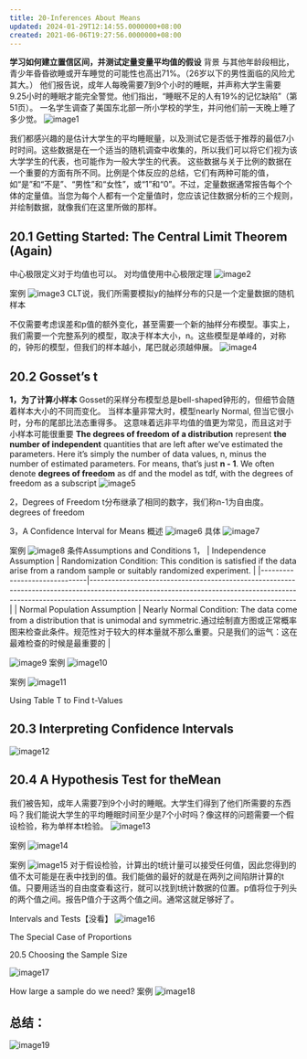 ```yaml
---
title: 20-Inferences About Means
updated: 2024-01-29T12:14:55.0000000+08:00
created: 2021-06-06T19:27:56.0000000+08:00
---
```


**学习如何建立置信区间，并测试定量变量平均值的假设**
背景
与其他年龄段相比，青少年昏昏欲睡或开车睡觉的可能性也高出71%。（26岁以下的男性面临的风险尤其大。）
他们报告说，成年人每晚需要7到9个小时的睡眠，并声称大学生需要9.25小时的睡眠才能完全警觉。他们指出，“睡眠不足的人有19%的记忆缺陷”（第51页）。
一名学生调查了美国东北部一所小学校的学生，并问他们前一天晚上睡了多少觉。
![image1](../../assets/fb28e7bd46fc478699e34dd3b6875171.png)

我们都感兴趣的是估计大学生的平均睡眠量，以及测试它是否低于推荐的最低7小时时间。这些数据是在一个适当的随机调查中收集的，所以我们可以将它们视为该大学学生的代表，也可能作为一般大学生的代表。
这些数据与关于比例的数据在一个重要的方面有所不同。比例是个体反应的总结，它们有两种可能的值，如“是”和“不是”、“男性”和“女性”，或“1”和“0”。不过，定量数据通常报告每个个体的定量值。当您为每个人都有一个定量值时，您应该记住数据分析的三个规则，并绘制数据，就像我们在这里所做的那样。

## 20.1 Getting Started: The Central Limit Theorem (Again)

中心极限定义对于均值也可以。
对均值使用中心极限定理
![image2](../../assets/a9de6ddf03a84122b7717b88758e55a9.png)

案例
![image3](../../assets/8b526ce46a2f4d79b3c1d45d9bacc574.png)
CLT说，我们所需要模拟y的抽样分布的只是一个定量数据的随机样本

不仅需要考虑误差和p值的额外变化，甚至需要一个新的抽样分布模型。事实上，我们需要一个完整系列的模型，取决于样本大小，n。这些模型是单峰的，对称的，钟形的模型，但我们的样本越小，尾巴就必须越伸展。
![image4](../../assets/5a2467d30e0e4a7f9237d44b86b91f2f.png)
## 20.2 Gosset’s t
**1，为了计算小样本**
Gosset的采样分布模型总是bell-shaped钟形的，但细节会随着样本大小的不同而变化。
当样本量非常大时，模型nearly Normal,
但当它很小时，分布的尾部比法态重得多。
这意味着远非平均值的值更为常见，而且这对于小样本可能很重要
**The degrees of freedom of a distribution** represent **the number of independent** quantities that are left after
we’ve estimated the parameters.
Here it’s simply the number of data values, n, minus the
number of estimated parameters.
For means, that’s just **n - 1**.
We often denote **degrees of freedom** as df and the model as tdf, with the degrees of freedom as a subscript
![image5](../../assets/15c18a712368440d814fdc8d1d5a15d3.png)

2，Degrees of Freedom
t分布继承了相同的数字，我们称n-1为自由度。degrees of freedom

3，A Confidence Interval for Means
概述
![image6](../../assets/bc90b40c93754b7d8ab0c905367aa023.png)
具体
![image7](../../assets/e61e192fb79a4b4b8ea0e7055ef7e85b.png)

案例
![image8](../../assets/d16eec86d77d490c980f12aa84a72cfc.png)
条件Assumptions and Conditions
1，
| Independence Assumption      | Randomization Condition: This condition is satisfied if the data arise from a random sample or suitably randomized experiment.                                                                                     |
|------------------------------|--------------------------------------------------------------------------------------------------------------------------------------------------------------------------------------------------------------------|
| Normal Population Assumption | Nearly Normal Condition: The data come from a distribution that is unimodal and symmetric.通过绘制直方图或正常概率图来检查此条件。规范性对于较大的样本量就不那么重要。只是我们的运气：这在最难检查的时候是最重要的 |

![image9](../../assets/682eb2103f7e46bb8888baaf2e406aac.png)
案例
![image10](../../assets/6548153d883544a0b97786b451b8de2f.png)

案例
![image11](../../assets/ae08e58c92ee495db7a4522f8ef4deb6.png)

Using Table T to Find t-Values

## 20.3 Interpreting Confidence Intervals
![image12](../../assets/bb7a5e462c2f43ee9e8accdc8a5db87d.png)

## 20.4 A Hypothesis Test for theMean
我们被告知，成年人需要7到9个小时的睡眠。大学生们得到了他们所需要的东西吗？我们能说大学生的平均睡眠时间至少是7个小时吗？像这样的问题需要一个假设检验，称为单样本t检验。
![image13](../../assets/8594ae6e7a2d49709d32084d1e28d844.png)

案例
![image14](../../assets/0c7fad1975aa4c148c98e17b2f16de92.png)

案例
![image15](../../assets/d73d32641a2d4fb5bfe321542346590a.png)
对于假设检验，计算出的t统计量可以接受任何值，因此您得到的值不太可能是在表中找到的值。我们能做的最好的就是在两列之间陷阱计算的t值。只要用适当的自由度查看这行，就可以找到t统计数据的位置。p值将位于列头的两个值之间。报告P值介于这两个值之间。通常这就足够好了。

Intervals and Tests【没看】
![image16](../../assets/5b00b5e712fe4c608cc972dfdeab3d25.png)

The Special Case of Proportions

20.5 Choosing the Sample Size

![image17](../../assets/85878695c40f4308a5799ef200a0c185.png)

How large a sample do we need?
案例
![image18](../../assets/6401623c4b144d11a354a931eb9e17d8.png)

## 总结：
![image19](../../assets/74def5714b9043eda05bb14f9eabdfb6.png)

